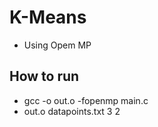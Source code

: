 # K-Means
* Using Opem MP


## How to run
  * gcc -o out.o -fopenmp main.c
  * out.o datapoints.txt 3 2
